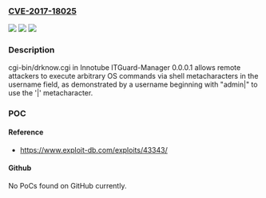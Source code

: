 ### [CVE-2017-18025](https://cve.mitre.org/cgi-bin/cvename.cgi?name=CVE-2017-18025)
![](https://img.shields.io/static/v1?label=Product&message=n%2Fa&color=blue)
![](https://img.shields.io/static/v1?label=Version&message=n%2Fa&color=blue)
![](https://img.shields.io/static/v1?label=Vulnerability&message=n%2Fa&color=brighgreen)

### Description

cgi-bin/drknow.cgi in Innotube ITGuard-Manager 0.0.0.1 allows remote attackers to execute arbitrary OS commands via shell metacharacters in the username field, as demonstrated by a username beginning with "admin|" to use the '|' metacharacter.

### POC

#### Reference
- https://www.exploit-db.com/exploits/43343/

#### Github
No PoCs found on GitHub currently.

